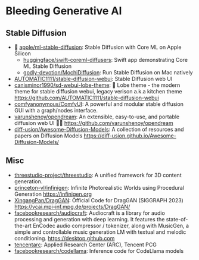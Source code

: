 # Bleeding Generative AI

## Stable Diffusion

- 🌟 [apple/ml-stable-diffusion](https://github.com/apple/ml-stable-diffusion):
  Stable Diffusion with Core ML on Apple Silicon
  - [huggingface/swift-coreml-diffusers](https://github.com/huggingface/swift-coreml-diffusers):
    Swift app demonstrating Core ML Stable Diffusion
  - [godly-devotion/MochiDiffusion](https://github.com/godly-devotion/MochiDiffusion):
    Run Stable Diffusion on Mac natively
- [AUTOMATIC1111/stable-diffusion-webui](https://github.com/AUTOMATIC1111/stable-diffusion-webui):
  Stable Diffusion web UI
- [canisminor1990/sd-webui-lobe-theme](https://github.com/canisminor1990/sd-webui-lobe-theme):
  🤯 Lobe theme - the modern theme for stable diffusion webui, legacy verison
  a.k.a kitchen theme <https://github.com/AUTOMATIC1111/stable-diffusion-webui>
- [comfyanonymous/ComfyUI](https://github.com/comfyanonymous/ComfyUI): A
  powerful and modular stable diffusion GUI with a graph/nodes interface.
- [varunshenoy/opendream](https://github.com/varunshenoy/opendream): An
  extensible, easy-to-use, and portable diffusion web UI 👨‍🎨
  <https://github.com/varunshenoy/opendream>
- [diff-usion/Awesome-Diffusion-Models](https://github.com/diff-usion/Awesome-Diffusion-Models):
  A collection of resources and papers on Diffusion Models
  <https://diff-usion.github.io/Awesome-Diffusion-Models/>

## Misc

- [threestudio-project/threestudio](https://github.com/threestudio-project/threestudio):
  A unified framework for 3D content generation.
- [princeton-vl/infinigen](https://github.com/princeton-vl/infinigen): Infinite
  Photorealistic Worlds using Procedural Generation <https://infinigen.org>
- [XingangPan/DragGAN](https://github.com/XingangPan/DragGAN): Official Code for
  DragGAN (SIGGRAPH 2023) <https://vcai.mpi-inf.mpg.de/projects/DragGAN/>
- [facebookresearch/audiocraft](https://github.com/facebookresearch/audiocraft):
  Audiocraft is a library for audio processing and generation with deep
  learning. It features the state-of-the-art EnCodec audio compressor /
  tokenizer, along with MusicGen, a simple and controllable music generation LM
  with textual and melodic conditioning. <https://desktop.github.com>
- [tencentarc](https://replicate.com/tencentarc): Applied Research Center (ARC),
  Tencent PCG
- [facebookresearch/codellama](https://github.com/facebookresearch/codellama):
  Inference code for CodeLlama models
